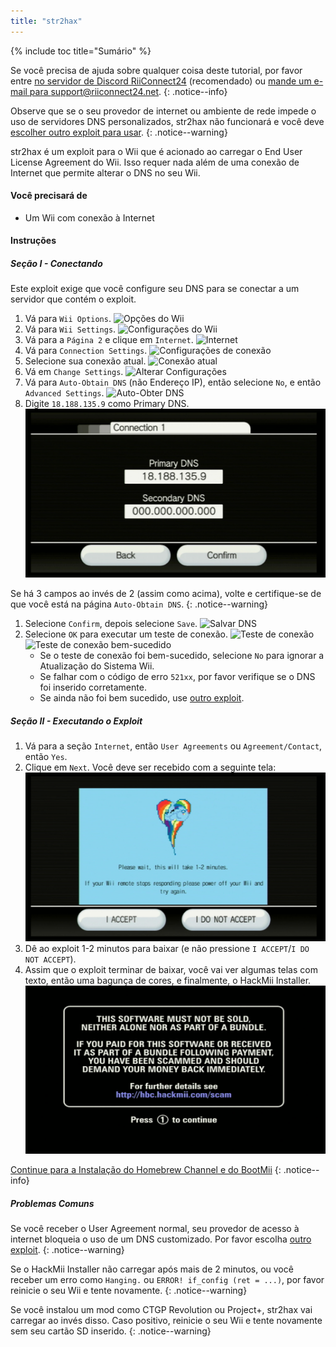 ```yaml
---
title: "str2hax"
---
```


{% include toc title="Sumário" %}

Se você precisa de ajuda sobre qualquer coisa deste tutorial, por favor entre [no servidor de Discord RiiConnect24](https://discord.gg/rc24) (recomendado) ou [mande um e-mail para support@riiconnect24.net](mailto:support@riiconnect24.net).
{: .notice--info}

Observe que se o seu provedor de internet ou ambiente de rede impede o uso de servidores DNS personalizados, str2hax não funcionará e você deve [escolher outro exploit para usar](get-started).
{: .notice--warning}

str2hax é um exploit para o Wii que é acionado ao carregar o End User License Agreement do Wii. Isso requer nada além de uma conexão de Internet que permite alterar o DNS no seu Wii.

#### Você precisará de

* Um Wii com conexão à Internet

#### Instruções

##### Seção I - Conectando

Este exploit exige que você configure seu DNS para se conectar a um servidor que contém o exploit.

1. Vá para `Wii Options`. ![Opções do Wii](/images/RiiConnect24/Internet_1.png)
1. Vá para `Wii Settings`. ![Configurações do Wii](/images/RiiConnect24/Internet_2.png)
1. Vá para a `Página 2` e clique em `Internet`. ![Internet](/images/RiiConnect24/Internet_3.png)
1. Vá para `Connection Settings`. ![Configurações de conexão](/images/RiiConnect24/Internet_4.png)
1. Selecione sua conexão atual. ![Conexão atual](/images/RiiConnect24/Internet_5.png)
1. Vá em `Change Settings`. ![Alterar Configurações](/images/RiiConnect24/Internet_6.png)
1. Vá para `Auto-Obtain DNS` (não Endereço IP), então selecione `No`, e então `Advanced Settings`. ![Auto-Obter DNS](/images/RiiConnect24/Internet_7.png)
1. Digite `18.188.135.9` como Primary DNS. ![str2hax DNS](/images/str2hax/dns.png)

Se há 3 campos ao invés de 2 (assim como acima), volte e certifique-se de que você está na página `Auto-Obtain DNS`.
{: .notice--warning}

1. Selecione `Confirm`, depois selecione `Save`. ![Salvar DNS](/images/RiiConnect24/Internet_10.png)
1. Selecione `OK` para executar um teste de conexão. ![Teste de conexão](/images/RiiConnect24/Internet_11.png) ![Teste de conexão bem-sucedido](/images/RiiConnect24/Internet_12.png)
   - Se o teste de conexão foi bem-sucedido, selecione `No` para ignorar a Atualização do Sistema Wii.
   - Se falhar com o código de erro `521xx`, por favor verifique se o DNS foi inserido corretamente.
   - Se ainda não foi bem sucedido, use [outro exploit](get-started).

##### Seção II - Executando o Exploit

1. Vá para a seção `Internet`, então `User Agreements` ou `Agreement/Contact`, então `Yes`.
1. Clique em `Next`. Você deve ser recebido com a seguinte tela: ![página EULA do str2hax](/images/str2hax/EULA.png)
1. Dê ao exploit 1-2 minutos para baixar (e não pressione `I ACCEPT`/`I DO NOT ACCEPT`).
1. Assim que o exploit terminar de baixar, você vai ver algumas telas com texto, então uma bagunça de cores, e finalmente, o HackMii Installer. ![HackMii Installer tela scam](/images/hackmii/scam.png)

[Continue para a Instalação do Homebrew Channel e do BootMii](hbc)
{: .notice--info}

##### Problemas Comuns

Se você receber o User Agreement normal, seu provedor de acesso à internet bloqueia o uso de um DNS customizado. Por favor escolha [outro exploit](get-started).
{: .notice--warning}

Se o HackMii Installer não carregar após mais de 2 minutos, ou você receber um erro como `Hanging.` ou `ERROR! if_config (ret = ...)`, por favor reinicie o seu Wii e tente novamente.
{: .notice--warning}

Se você instalou um mod como CTGP Revolution ou Project+, str2hax vai carregar ao invés disso. Caso positivo, reinicie o seu Wii e tente novamente sem seu cartão SD inserido.
{: .notice--warning}
